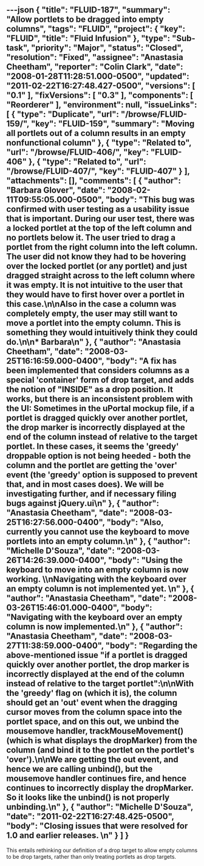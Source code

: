 ---json
{
  "title": "FLUID-187",
  "summary": "Allow portlets to be dragged into empty columns",
  "tags": "FLUID",
  "project": {
    "key": "FLUID",
    "title": "Fluid Infusion"
  },
  "type": "Sub-task",
  "priority": "Major",
  "status": "Closed",
  "resolution": "Fixed",
  "assignee": "Anastasia Cheetham",
  "reporter": "Colin Clark",
  "date": "2008-01-28T11:28:51.000-0500",
  "updated": "2011-02-22T16:27:48.427-0500",
  "versions": [
    "0.1"
  ],
  "fixVersions": [
    "0.3"
  ],
  "components": [
    "Reorderer"
  ],
  "environment": null,
  "issueLinks": [
    {
      "type": "Duplicate",
      "url": "/browse/FLUID-159/",
      "key": "FLUID-159",
      "summary": "Moving all portlets out of a column results in an empty nonfunctional column"
    },
    {
      "type": "Related to",
      "url": "/browse/FLUID-406/",
      "key": "FLUID-406"
    },
    {
      "type": "Related to",
      "url": "/browse/FLUID-407/",
      "key": "FLUID-407"
    }
  ],
  "attachments": [],
  "comments": [
    {
      "author": "Barbara Glover",
      "date": "2008-02-11T09:55:05.000-0500",
      "body": "This bug was confirmed with user testing as a usability issue that is important.  During our user test, there was a locked portlet at the top of the left column and no portlets below it.  The user tried to drag a portlet from the right column into the left column.  The user did not know they had to be hovering over the locked portlet (or any portlet) and just dragged straight across to the left column where it was empty.  It is not intuitive to the user that they would have to first hover over a portlet in this case.\n\nAlso in the case a column was completely empty, the user may still want to move a portlet into the empty column.  This is something they would intuitively think they could do.\n\n* Barbara\n"
    },
    {
      "author": "Anastasia Cheetham",
      "date": "2008-03-25T16:16:59.000-0400",
      "body": "A fix has been implemented that considers columns as a special 'container' form of drop target, and adds the notion of \"INSIDE\" as a drop position. It works, but there is an inconsistent problem with the UI: Sometimes in the uPortal mockup file, if a portlet is dragged **quickly** over another portlet, the drop marker is incorrectly displayed at the end of the column instead of relative to the target portlet. In these cases, it seems the 'greedy' droppable option is not being heeded - both the column and the portlet are getting the 'over' event (the 'greedy' option is supposed to prevent that, and in most cases does). We will be investigating further, and if necessary filing bugs against jQuery.ui\n"
    },
    {
      "author": "Anastasia Cheetham",
      "date": "2008-03-25T16:27:56.000-0400",
      "body": "Also, currently you cannot use the keyboard to move portlets into an empty column.\n"
    },
    {
      "author": "Michelle D'Souza",
      "date": "2008-03-26T14:26:39.000-0400",
      "body": "Using the keyboard to move into an empty column is now working. \\\nNavigating with the keyboard over an empty column is not implemented yet.&#x20;\n"
    },
    {
      "author": "Anastasia Cheetham",
      "date": "2008-03-26T15:46:01.000-0400",
      "body": "Navigating with the keyboard over an empty column is now implemented.\n"
    },
    {
      "author": "Anastasia Cheetham",
      "date": "2008-03-27T11:38:59.000-0400",
      "body": "Regarding the above-mentioned issue \"if a portlet is dragged **quickly** over another portlet, the drop marker is incorrectly displayed at the end of the column instead of relative to the target portlet\":\n\nWith the 'greedy' flag on (which it is), the column should get an 'out' event when the dragging cursor moves from the column space into the portlet space, and on this out, we unbind the mousemove handler, trackMouseMovement() (which is what displays the dropMarker) from the column (and bind it to the portlet on the portlet's 'over').\n\nWe **are** getting the out event, and hence we are calling unbind(), but the mousemove handler continues fire, and hence continues to incorrectly display the dropMarker. So it looks like the unbind() is not properly unbinding.\n"
    },
    {
      "author": "Michelle D'Souza",
      "date": "2011-02-22T16:27:48.425-0500",
      "body": "Closing issues that were resolved for 1.0 and earlier releases.&#x20;\n"
    }
  ]
}
---
This entails rethinking our definition of a drop target to allow empty columns to be drop targets, rather than only treating portlets as drop targets.

        